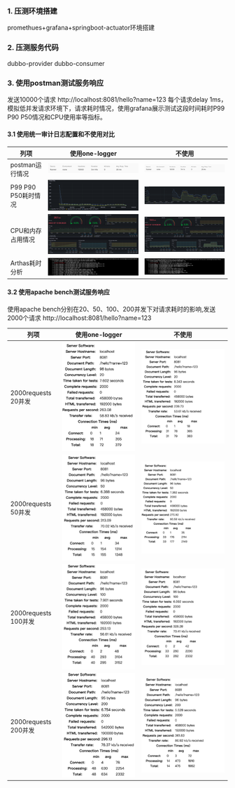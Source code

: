 ### 1. 压测环境搭建
promethues+grafana+springboot-actuator环境搭建

### 2. 压测服务代码
dubbo-provider
dubbo-consumer

### 3. 使用postman测试服务响应
发送10000个请求 http://localhost:8081/hello?name=123 每个请求delay 1ms，模拟低并发请求环境下，请求耗时情况，使用grafana展示测试这段时间耗时P99 P90 P50情况和CPU使用率等指标。

#### 3.1 使用统一审计日志配置和不使用对比

| 列项              | 使用one-logger                        | 不使用                                 |
|-----------------|-------------------------------------|-------------------------------------|
| postman运行情况     | ![图片](assert/benchmark_image01.png) | ![图片](assert/benchmark_image02.png) |
| P99 P90 P50耗时情况 | ![图片](assert/benchmark_image03.png) | ![图片](assert/benchmark_image04.png) |
| CPU和内存占用情况      | ![图片](assert/benchmark_image05.png) | ![图片](assert/benchmark_image06.png) |
| Arthas耗时分析      | ![图片](assert/benchmark_image07.png) | ![图片](assert/benchmark_image08.png) |

#### 3.2 使用apache bench测试服务响应
使用apache bench分别在20、50、100、200并发下对请求耗时的影响,发送2000个请求 http://localhost:8081/hello?name=123

| 列项                 | 使用one-logger                        | 不使用                                 |
|--------------------|-------------------------------------|-------------------------------------|
| 2000requests 20并发  | ![图片](assert/benchmark_image09.png) | ![图片](assert/benchmark_image10.png) |
| 2000requests 50并发  | ![图片](assert/benchmark_image11.png) | ![图片](assert/benchmark_image12.png) |
| 2000requests 100并发 | ![图片](assert/benchmark_image13.png) | ![图片](assert/benchmark_image14.png) |
| 2000requests 200并发 | ![图片](assert/benchmark_image15.png) | ![图片](assert/benchmark_image16.png) |